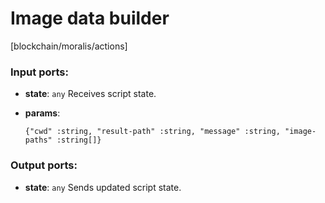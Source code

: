 # Image data builder

[blockchain/moralis/actions]

### Input ports:

* __state__: `any`
    Receives script state.



* __params__: 
    ```
    {"cwd" :string, "result-path" :string, "message" :string, "image-paths" :string[]}
    ```



### Output ports:

* __state__: `any`
    Sends updated script state.




